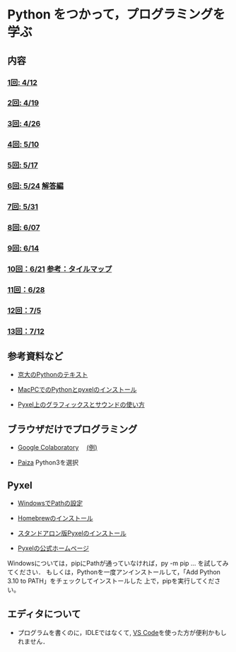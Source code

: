 # Python をつかって，プログラミングを学ぶ


## 内容

### [1回: 4/12](c01.asciidoc)

### [2回: 4/19](c02.asciidoc)

### [3回: 4/26](c03.asciidoc)

### [4回: 5/10](c04.asciidoc)

### [5回: 5/17](c05.asciidoc)

### [6回: 5/24](c06.asciidoc) [解答編](c06_ans.asciidoc)

### [7回: 5/31](c07.asciidoc)

### [8回: 6/07](c08.asciidoc)

### [9回: 6/14](c09.asciidoc)

### [10回：6/21](c10.asciidoc) [参考：タイルマップ](tilemap.asciidoc)

### [11回：6/28](c11.asciidoc)

### [12回：7/5](c12.asciidoc)

### [13回：7/12](c13.asciidoc)

<!--
### [1回: 4/12](c01.asciidoc)

### [2回: 4/19](c02.asciidoc)

### [3回: 4/26](c03.asciidoc)

### [4回: 5/10](c04.asciidoc)

### [5回: 5/17](c05.asciidoc) [解答編](c05_ans.asciidoc)

### [6回: 5/24](c06.asciidoc)  [解答編](c06_ans.asciidoc)

### [7回: 5/31](c22-07.asciidoc)

### [8回: 6/07](c22-08.asciidoc)

### [9回: 6/14](c22-09.asciidoc)

### [10回：6/21](c22-10.asciidoc) [参考：タイルマップ](c22-tilemap.asciidoc)

### [11回：6/28](c22-11.asciidoc)

### [12回：7/5](c22-12.asciidoc)

### [13回：7/12](c22-13.asciidoc)

### [14回：7/19](c22-14.asciidoc)
-->


## 参考資料など

- [京大のPythonのテキスト](http://hdl.handle.net/2433/245698)

- [MacPCでのPythonとpyxelのインストール](for_macPC_install.md)

- [Pyxel上のグラフィックスとサウンドの使い方](pyxel_graphics.asciidoc)

## ブラウザだけでプログラミング

- [Google Colaboratory](https://colab.research.google.com/)　
[(例)](https://colab.research.google.com/drive/1FRPJYCoxy4X1ifzwCRn3JtGCa9ROIfDP)

- [Paiza](https://paiza.io/) Python3を選択

## Pyxel

<!--
- [Pyxelホームページ](https://github.com/kitao/pyxel/blob/master/README.ja.md)
- [スタンドアロン版Pyxelのインストール](https://github.com/kitao/pyxel/blob/main/doc/README.ja.md)
-->

- [WindowsでPathの設定](https://www.javadrive.jp/python/install/index3.html)

- [Homebrewのインストール](https://qiita.com/zaburo/items/29fe23c1ceb6056109fd)

- [スタンドアロン版Pyxelのインストール](https://github.com/kitao/pyxel/blob/main/docs/README.ja.md)

- [Pyxelの公式ホームページ](https://github.com/kitao/pyxel/blob/main/docs/README.ja.md)

Windowsについては，pipにPathが通っていなければ，py -m pip ... を試してみてください．
もしくは，Pythonを一度アンインストールして，「Add Python 3.10 to PATH」をチェックしてインストールした
上で，pipを実行してください。


## エディタについて

- プログラムを書くのに，IDLEではなくて, [VS Code](https://azure.microsoft.com/ja-jp/products/visual-studio-code/)を使った方が便利かもしれません．
